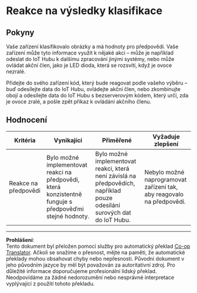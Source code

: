 <!--
CO_OP_TRANSLATOR_METADATA:
{
  "original_hash": "022e21f8629b721424c1de25195fff67",
  "translation_date": "2025-08-27T20:59:26+00:00",
  "source_file": "4-manufacturing/lessons/2-check-fruit-from-device/assignment.md",
  "language_code": "cs"
}
-->
# Reakce na výsledky klasifikace

## Pokyny

Vaše zařízení klasifikovalo obrázky a má hodnoty pro předpovědi. Vaše zařízení může tyto informace využít k nějaké akci – může je například odeslat do IoT Hubu k dalšímu zpracování jinými systémy, nebo může ovládat akční člen, jako je LED dioda, která se rozsvítí, když je ovoce nezralé.

Přidejte do svého zařízení kód, který bude reagovat podle vašeho výběru – buď odesílejte data do IoT Hubu, ovládejte akční člen, nebo zkombinujte obojí a odesílejte data do IoT Hubu s bezserverovým kódem, který určí, zda je ovoce zralé, a pošle zpět příkaz k ovládání akčního členu.

## Hodnocení

| Kritéria | Vynikající | Přiměřené | Vyžaduje zlepšení |
| -------- | ---------- | --------- | ----------------- |
| Reakce na předpovědi | Bylo možné implementovat reakci na předpovědi, která konzistentně funguje s předpověďmi stejné hodnoty. | Bylo možné implementovat reakci, která není závislá na předpovědích, například pouze odesílání surových dat do IoT Hubu. | Nebylo možné naprogramovat zařízení tak, aby reagovalo na předpovědi. |

---

**Prohlášení**:  
Tento dokument byl přeložen pomocí služby pro automatický překlad [Co-op Translator](https://github.com/Azure/co-op-translator). Ačkoli se snažíme o přesnost, mějte na paměti, že automatické překlady mohou obsahovat chyby nebo nepřesnosti. Původní dokument v jeho původním jazyce by měl být považován za autoritativní zdroj. Pro důležité informace doporučujeme profesionální lidský překlad. Neodpovídáme za žádné nedorozumění nebo nesprávné interpretace vyplývající z použití tohoto překladu.